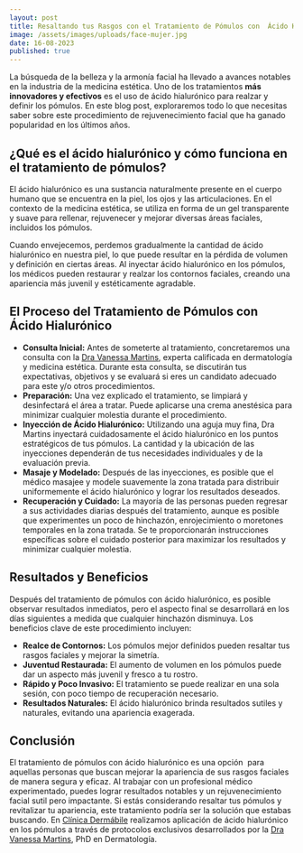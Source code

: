 ```yaml
---
layout: post
title: Resaltando tus Rasgos con el Tratamiento de Pómulos con  Ácido Hialurónico
image: /assets/images/uploads/face-mujer.jpg
date: 16-08-2023
published: true
---
```

La búsqueda de la belleza y la armonía facial ha llevado a avances notables en la industria de la medicina estética. Uno de los tratamientos **más innovadores y efectivos** es el uso de ácido hialurónico para realzar y definir los pómulos. En este blog post, exploraremos todo lo que necesitas saber sobre este procedimiento de rejuvenecimiento facial que ha ganado popularidad en los últimos años.

## ¿Qué es el ácido hialurónico y cómo funciona en el tratamiento de pómulos?

El ácido hialurónico es una sustancia naturalmente presente en el cuerpo humano que se encuentra en la piel, los ojos y las articulaciones. En el contexto de la medicina estética, se utiliza en forma de un gel transparente y suave para rellenar, rejuvenecer y mejorar diversas áreas faciales, incluidos los pómulos.

Cuando envejecemos, perdemos gradualmente la cantidad de ácido hialurónico en nuestra piel, lo que puede resultar en la pérdida de volumen y definición en ciertas áreas. Al inyectar ácido hialurónico en los pómulos, los médicos pueden restaurar y realzar los contornos faciales, creando una apariencia más juvenil y estéticamente agradable.

## El Proceso del Tratamiento de Pómulos con Ácido Hialurónico

* **Consulta Inicial:** Antes de someterte al tratamiento, concretaremos una consulta con la  [Dra Vanessa Martins](https://www.dermabile.es/vanessa-martins), experta calificada en dermatología y medicina estética. Durante esta consulta, se discutirán tus expectativas, objetivos y se evaluará si eres un candidato adecuado para este y/o otros procedimientos. 
* **Preparación:** Una vez explicado el tratamiento, se limpiará y desinfectará el área a tratar. Puede aplicarse una crema anestésica para minimizar cualquier molestia durante el procedimiento.
* **Inyección de Ácido Hialurónico:** Utilizando una aguja muy fina, Dra Martins inyectará cuidadosamente el ácido hialurónico en los puntos estratégicos de tus pómulos. La cantidad y la ubicación de las inyecciones dependerán de tus necesidades individuales y de la evaluación previa.
* **Masaje y Modelado:** Después de las inyecciones, es posible que el médico masajee y modele suavemente la zona tratada para distribuir uniformemente el ácido hialurónico y lograr los resultados deseados.
* **Recuperación y Cuidado:** La mayoría de las personas pueden regresar a sus actividades diarias después del tratamiento, aunque es posible que experimentes un poco de hinchazón, enrojecimiento o moretones temporales en la zona tratada. Se te proporcionarán instrucciones específicas sobre el cuidado posterior para maximizar los resultados y minimizar cualquier molestia.

## Resultados y Beneficios

Después del tratamiento de pómulos con ácido hialurónico, es posible observar resultados inmediatos, pero el aspecto final se desarrollará en los días siguientes a medida que cualquier hinchazón disminuya. Los beneficios clave de este procedimiento incluyen:

* **Realce de Contornos:** Los pómulos mejor definidos pueden resaltar tus rasgos faciales y mejorar la simetría.
* **Juventud Restaurada:** El aumento de volumen en los pómulos puede dar un aspecto más juvenil y fresco a tu rostro.
* **Rápido y Poco Invasivo:** El tratamiento se puede realizar en una sola sesión, con poco tiempo de recuperación necesario.
* **Resultados Naturales:** El ácido hialurónico brinda resultados sutiles y naturales, evitando una apariencia exagerada.

## Conclusión

El tratamiento de pómulos con ácido hialurónico es una opción  para aquellas personas que buscan mejorar la apariencia de sus rasgos faciales de manera segura y eficaz. Al trabajar con un profesional médico experimentado, puedes lograr resultados notables y un rejuvenecimiento facial sutil pero impactante. Si estás considerando resaltar tus pómulos y revitalizar tu apariencia, este tratamiento podría ser la solución que estabas buscando. En [Clínica Dermábile](https://www.dermabile.es/la-clinica) realizamos aplicación de ácido hialurónico en los pómulos a través de protocolos exclusivos desarrollados por la [Dra Vanessa Martins](https://www.dermabile.es/vanessa-martins), PhD en Dermatología.